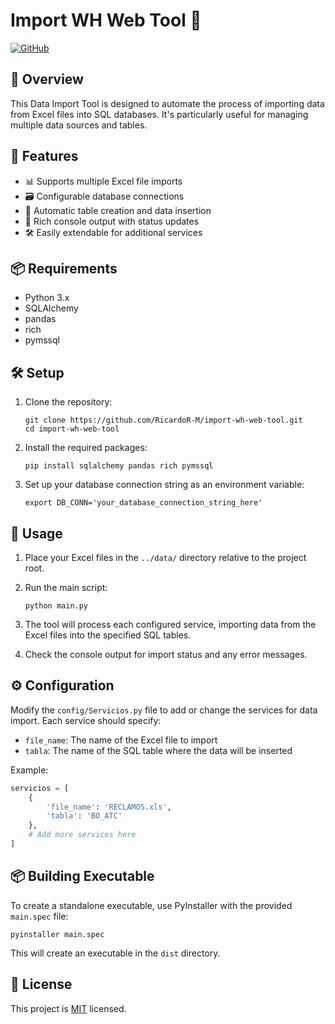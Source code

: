 # Import WH Web Tool 🚀

[![GitHub](https://img.shields.io/badge/GitHub-RicardoR--M-blue?style=flat-square&logo=github)](https://github.com/RicardoR-M)

## 🌟 Overview

This Data Import Tool is designed to automate the process of importing data from Excel files into SQL databases. It's particularly useful for managing multiple data sources and tables.

## 🔑 Features

- 📊 Supports multiple Excel file imports
- 🗃️ Configurable database connections
- 🔄 Automatic table creation and data insertion
- 🎨 Rich console output with status updates
- 🛠️ Easily extendable for additional services

## 📦 Requirements

- Python 3.x
- SQLAlchemy
- pandas
- rich
- pymssql

## 🛠️ Setup

1. Clone the repository:
   ```
   git clone https://github.com/RicardoR-M/import-wh-web-tool.git
   cd import-wh-web-tool
   ```

2. Install the required packages:
   ```
   pip install sqlalchemy pandas rich pymssql
   ```

3. Set up your database connection string as an environment variable:
   ```
   export DB_CONN='your_database_connection_string_here'
   ```

## 🚀 Usage

1. Place your Excel files in the `../data/` directory relative to the project root.

2. Run the main script:
   ```
   python main.py
   ```

3. The tool will process each configured service, importing data from the Excel files into the specified SQL tables.

4. Check the console output for import status and any error messages.

## ⚙️ Configuration

Modify the `config/Servicios.py` file to add or change the services for data import. Each service should specify:

- `file_name`: The name of the Excel file to import
- `tabla`: The name of the SQL table where the data will be inserted

Example:
```python
servicios = [
    {
        'file_name': 'RECLAMOS.xls',
        'tabla': 'BO_ATC'
    },
    # Add more services here
]
```

## 📦 Building Executable

To create a standalone executable, use PyInstaller with the provided `main.spec` file:

```
pyinstaller main.spec
```

This will create an executable in the `dist` directory.

## 📄 License

This project is [MIT](https://choosealicense.com/licenses/mit/) licensed.